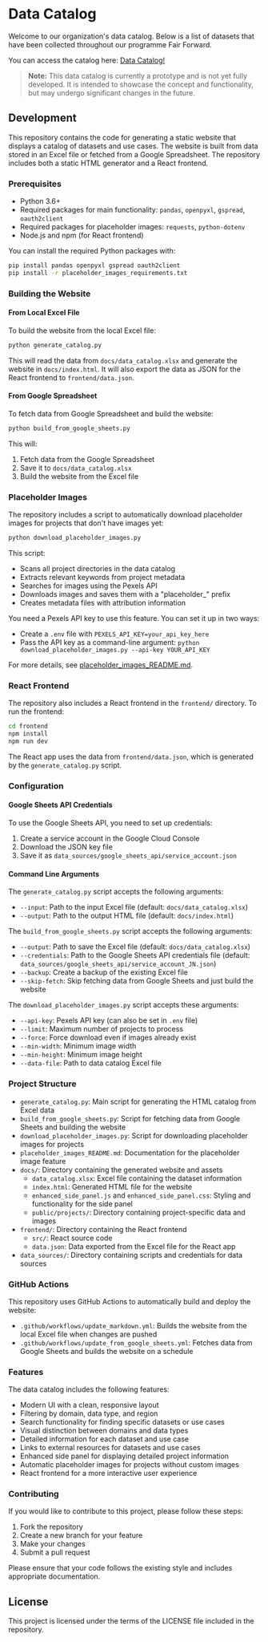 # Data Catalog

Welcome to our organization's data catalog. Below is a list of datasets that have been collected throughout our programme Fair Forward.

You can access the catalog here: [Data Catalog!](https://fair-forward.github.io/datasets/)

> **Note:** This data catalog is currently a prototype and is not yet fully developed. It is intended to showcase the concept and functionality, but may undergo significant changes in the future.

## Development

This repository contains the code for generating a static website that displays a catalog of datasets and use cases. The website is built from data stored in an Excel file or fetched from a Google Spreadsheet. The repository includes both a static HTML generator and a React frontend.

### Prerequisites

- Python 3.6+
- Required packages for main functionality: `pandas`, `openpyxl`, `gspread`, `oauth2client`
- Required packages for placeholder images: `requests`, `python-dotenv`
- Node.js and npm (for React frontend)

You can install the required Python packages with:

```bash
pip install pandas openpyxl gspread oauth2client
pip install -r placeholder_images_requirements.txt
```

### Building the Website

#### From Local Excel File

To build the website from the local Excel file:

```bash
python generate_catalog.py
```

This will read the data from `docs/data_catalog.xlsx` and generate the website in `docs/index.html`. It will also export the data as JSON for the React frontend to `frontend/data.json`.

#### From Google Spreadsheet

To fetch data from Google Spreadsheet and build the website:

```bash
python build_from_google_sheets.py
```

This will:
1. Fetch data from the Google Spreadsheet
2. Save it to `docs/data_catalog.xlsx`
3. Build the website from the Excel file

### Placeholder Images

The repository includes a script to automatically download placeholder images for projects that don't have images yet:

```bash
python download_placeholder_images.py
```

This script:
- Scans all project directories in the data catalog
- Extracts relevant keywords from project metadata
- Searches for images using the Pexels API
- Downloads images and saves them with a "placeholder_" prefix
- Creates metadata files with attribution information

You need a Pexels API key to use this feature. You can set it up in two ways:
- Create a `.env` file with `PEXELS_API_KEY=your_api_key_here`
- Pass the API key as a command-line argument: `python download_placeholder_images.py --api-key YOUR_API_KEY`

For more details, see [placeholder_images_README.md](placeholder_images_README.md).

### React Frontend

The repository also includes a React frontend in the `frontend/` directory. To run the frontend:

```bash
cd frontend
npm install
npm run dev
```

The React app uses the data from `frontend/data.json`, which is generated by the `generate_catalog.py` script.

### Configuration

#### Google Sheets API Credentials

To use the Google Sheets API, you need to set up credentials:

1. Create a service account in the Google Cloud Console
2. Download the JSON key file
3. Save it as `data_sources/google_sheets_api/service_account.json`

#### Command Line Arguments

The `generate_catalog.py` script accepts the following arguments:

- `--input`: Path to the input Excel file (default: `docs/data_catalog.xlsx`)
- `--output`: Path to the output HTML file (default: `docs/index.html`)

The `build_from_google_sheets.py` script accepts the following arguments:

- `--output`: Path to save the Excel file (default: `docs/data_catalog.xlsx`)
- `--credentials`: Path to the Google Sheets API credentials file (default: `data_sources/google_sheets_api/service_account_JN.json`)
- `--backup`: Create a backup of the existing Excel file
- `--skip-fetch`: Skip fetching data from Google Sheets and just build the website

The `download_placeholder_images.py` script accepts these arguments:

- `--api-key`: Pexels API key (can also be set in `.env` file)
- `--limit`: Maximum number of projects to process
- `--force`: Force download even if images already exist
- `--min-width`: Minimum image width
- `--min-height`: Minimum image height
- `--data-file`: Path to data catalog Excel file

### Project Structure

- `generate_catalog.py`: Main script for generating the HTML catalog from Excel data
- `build_from_google_sheets.py`: Script for fetching data from Google Sheets and building the website
- `download_placeholder_images.py`: Script for downloading placeholder images for projects
- `placeholder_images_README.md`: Documentation for the placeholder image feature
- `docs/`: Directory containing the generated website and assets
  - `data_catalog.xlsx`: Excel file containing the dataset information
  - `index.html`: Generated HTML file for the website
  - `enhanced_side_panel.js` and `enhanced_side_panel.css`: Styling and functionality for the side panel
  - `public/projects/`: Directory containing project-specific data and images
- `frontend/`: Directory containing the React frontend
  - `src/`: React source code
  - `data.json`: Data exported from the Excel file for the React app
- `data_sources/`: Directory containing scripts and credentials for data sources

### GitHub Actions

This repository uses GitHub Actions to automatically build and deploy the website:

- `.github/workflows/update_markdown.yml`: Builds the website from the local Excel file when changes are pushed
- `.github/workflows/update_from_google_sheets.yml`: Fetches data from Google Sheets and builds the website on a schedule

### Features

The data catalog includes the following features:

- Modern UI with a clean, responsive layout
- Filtering by domain, data type, and region
- Search functionality for finding specific datasets or use cases
- Visual distinction between domains and data types
- Detailed information for each dataset and use case
- Links to external resources for datasets and use cases
- Enhanced side panel for displaying detailed project information
- Automatic placeholder images for projects without custom images
- React frontend for a more interactive user experience

### Contributing

If you would like to contribute to this project, please follow these steps:

1. Fork the repository
2. Create a new branch for your feature
3. Make your changes
4. Submit a pull request

Please ensure that your code follows the existing style and includes appropriate documentation.

## License

This project is licensed under the terms of the LICENSE file included in the repository.